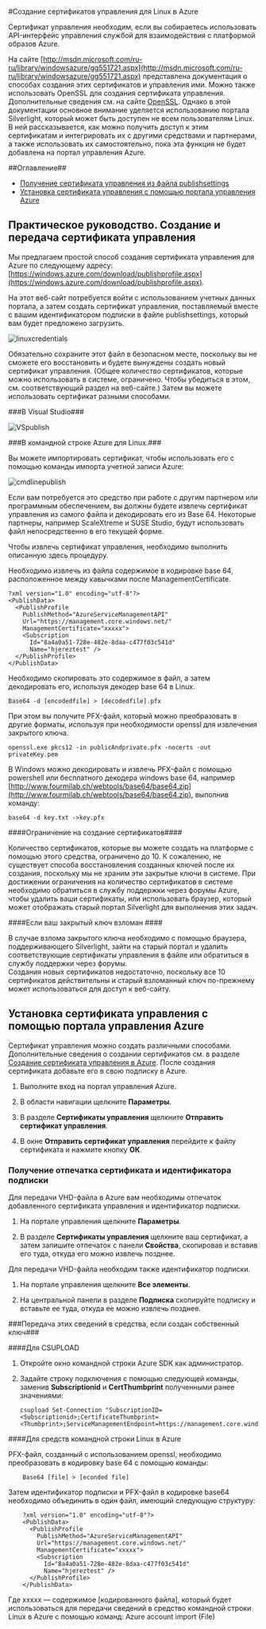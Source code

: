 <properties linkid="manage-linux-common-tasks-manage-certs" urlDisplayName="Управление сертификатами" pageTitle="Управление сертификатами для виртуальных машин Linux в Azure" metaKeywords="управление сертификатами Azure, передача сертификатов управления, API управления службой Azure" description="Узнайте, как создавать и передавать сертификаты управления для Linux в Azure. Сертификат необходим при использовании API-интерфейса управления службой." metaCanonical="" services="virtual-machines" documentationCenter="" title="Создание сертификатов управления для Linux в Azure" authors="kathydav" solutions="" manager="jeffreyg" editor="tysonn" />





#Создание сертификатов управления для Linux в Azure

Сертификат управления необходим, если вы собираетесь использовать API-интерфейс управления службой для взаимодействия с платформой образов Azure. 

На сайте [http://msdn.microsoft.com/ru-ru/library/windowsazure/gg551721.aspx](http://msdn.microsoft.com/ru-ru/library/windowsazure/gg551721.aspx) представлена документация о способах создания этих сертификатов и управления ими. Можно также использовать OpenSSL для создания сертификата управления.  Дополнительные сведения см. на сайте [OpenSSL](http://openssl.org/). Однако в этой документации основное внимание уделяется использованию портала Silverlight, который может быть доступен не всем пользователям Linux. В ней рассказывается, как можно получить доступ к этим сертификатам и интегрировать их с другими средствами и партнерами, а также использовать их самостоятельно, пока эта функция не будет добавлена на портал управления Azure. 


##Оглавление##

* [Получение сертификата управления из файла publishsettings](#createcert)
* [Установка сертификата управления с помощью портала управления Azure](#management)

<h2><a id="publishsettings"></a>Практическое руководство. Создание и передача сертификата управления</h2>


Мы предлагаем простой способ создания сертификата управления для Azure по следующему адресу: [https://windows.azure.com/download/publishprofile.aspx](https://windows.azure.com/download/publishprofile.aspx).

На этот веб-сайт потребуется войти с использованием учетных данных портала, а затем создать сертификат управления, поставляемый вместе с вашим идентификатором подписки в файле publishsettings, который вам будет предложено загрузить. 

![linuxcredentials](./media/linux-create-management-cert/linuxcredentials.png)

Обязательно сохраните этот файл в безопасном месте, поскольку вы не сможете его восстановить и будете вынуждены создать новый сертификат управления. (Общее количество сертификатов, которые можно использовать в системе, ограничено. Чтобы убедиться в этом, см. соответствующий раздел на веб-сайте.) Затем вы можете использовать сертификат разными способами.

###В Visual Studio###

![VSpublish](./media/linux-create-management-cert/VSpublish.png)


###В командной строке Azure для Linux.###

Вы можете импортировать сертификат, чтобы использовать его с помощью команды импорта учетной записи Azure:

![cmdlinepublish](./media/linux-create-management-cert/cmdlinepublish.png)

Если вам потребуется это средство при работе с другим партнером или программным обеспечением, вы должны будете извлечь сертификат управления из самого файла и декодировать его из Base 64. Некоторые партнеры, например ScaleXtreme и SUSE Studio, будут использовать файл непосредственно в его текущей форме. 

Чтобы извлечь сертификат управления, необходимо выполнить описанную здесь процедуру.

Необходимо извлечь из файла содержимое в кодировке base 64, расположенное между кавычками после ManagementCertificate.

	?xml version="1.0" encoding="utf-8"?>
	<PublishData>
	  <PublishProfile
	    PublishMethod="AzureServiceManagementAPI"
	    Url="https://management.core.windows.net/"
	    ManagementCertificate="xxxxx">
	    <Subscription
	      Id="8a4a0a51-728e-482e-8daa-c477f03c541d"
	      Name="hjereztest" />
	  </PublishProfile>
	</PublishData>
	
Необходимо скопировать это содержимое в файл, а затем декодировать его, используя декодер base 64 в Linux.

	Base64 -d [encodedfile] > [decodedfile].pfx

При этом вы получите PFX-файл, который можно преобразовать в другие форматы, используя при необходимости openssl для извлечения закрытого ключа.

 	openssl.exe pkcs12 -in publicAndprivate.pfx -nocerts -out privateKey.pem 

В Windows можно декодировать и извлечь PFX-файл с помощью powershell или бесплатного декодера windows base 64, например [http://www.fourmilab.ch/webtools/base64/base64.zip](http://www.fourmilab.ch/webtools/base64/base64.zip), выполнив команду: 

	base64 -d key.txt ->key.pfx

####Ограничение на создание сертификатов####

Количество сертификатов, которые вы можете создать на платформе с помощью этого средства, ограничено до 10.
К сожалению, не существует способа восстановления созданных ключей после их создания, поскольку мы не храним эти закрытые ключи в системе.
При достижении ограничения на количество сертификатов в системе необходимо обратиться в службу поддержки через форумы Azure, чтобы удалить ваши сертификаты, или использовать браузер, который может отображать старый портал Silverlight для выполнения этих задач.

####Если ваш закрытый ключ взломан ####

В случае взлома закрытого ключа необходимо с помощью браузера, поддерживающего Silverlight, зайти на старый портал и удалить соответствующие сертификаты управления в файле или обратиться в службу поддержки через форумы.  
Создания новых сертификатов недостаточно, поскольку все 10 сертификатов действительны и старый взломанный ключ по-прежнему может использоваться для доступ к веб-сайту.

<h2><a id="management"></a>Установка сертификата управления с помощью портала управления Azure</h2>

Сертификат управления можно создать различными способами.  Дополнительные сведения о создании сертификатов см. в разделе [Создание сертификата управления в Azure](http://msdn.microsoft.com/ru-ru/library/windowsazure/gg551722.aspx).  После создания сертификата добавьте его в свою подписку в Azure. 

1. Выполните вход на портал управления Azure.

2. В области навигации щелкните **Параметры**.

3. В разделе **Сертификаты управления** щелкните **Отправить сертификат управления**.

4. В окне **Отправить сертификат управления** перейдите к файлу сертификата и нажмите кнопку **ОК**.

### Получение отпечатка сертификата и идентификатора подписки ###

Для передачи VHD-файла в Azure вам необходимы отпечаток добавленного сертификата управления и идентификатор подписки.

1. На портале управления щелкните **Параметры**.

2. В разделе **Сертификаты управления** щелкните ваш сертификат, а затем запишите отпечаток с панели **Свойства**, скопировав и вставив его туда, откуда его можно извлечь позднее.

Для передачи VHD-файла необходим также идентификатор подписки.

1. На портале управления щелкните **Все элементы**.

2. На центральной панели в разделе **Подписка** скопируйте подписку и вставьте ее туда, откуда ее можно извлечь позднее.

###Передача этих сведений в средства, если создан собственный ключ###

####Для CSUPLOAD

1.	Откройте окно командной строки Azure SDK как администратор.
2.	Задайте строку подключения с помощью следующей команды, заменив **Subscriptionid** и **CertThumbprint** полученными ранее значениями:


		csupload Set-Connection "SubscriptionID=<Subscriptionid>;CertificateThumbprint=<Thumbprint>;ServiceManagementEndpoint=https://management.core.windows.net"

####Для средств командной строки Linux в Azure

PFX-файл, созданный с использованием openssl, необходимо преобразовать в кодировку base 64 с помощью команды:

 		Base64 [file] > [econded file]

Затем идентификатор подписки и PFX-файл в кодировке base64 необходимо объединить в один файл, имеющий следующую структуру: 

		?xml version="1.0" encoding="utf-8"?>
		<PublishData>
		  <PublishProfile
		    PublishMethod="AzureServiceManagementAPI"
		    Url="https://management.core.windows.net/"
		    ManagementCertificate="xxxxx">
		    <Subscription
		      Id="8a4a0a51-728e-482e-8daa-c477f03c541d"
		      Name="hjereztest" />
		  </PublishProfile>
		</PublishData>
		
Где xxxxx — содержимое [кодированного файла], который будет использоваться для передачи сведений в средство командной строки Linux в Azure с помощью команд:
Azure account import (File)

